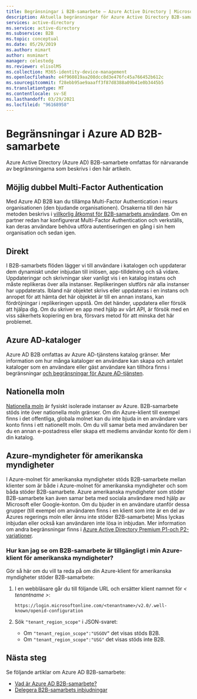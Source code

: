 ```yaml
---
title: Begränsningar i B2B-samarbete – Azure Active Directory | Microsoft Docs
description: Aktuella begränsningar för Azure Active Directory B2B-samarbete
services: active-directory
ms.service: active-directory
ms.subservice: B2B
ms.topic: conceptual
ms.date: 05/29/2019
ms.author: mimart
author: msmimart
manager: celestedg
ms.reviewer: elisolMS
ms.collection: M365-identity-device-management
ms.openlocfilehash: e4f960819aa208dcc8d3e476fc45a766452b612c
ms.sourcegitcommit: f28ebb95ae9aaaff3f87d8388a09b41e0b3445b5
ms.translationtype: MT
ms.contentlocale: sv-SE
ms.lasthandoff: 03/29/2021
ms.locfileid: "96168958"
---
```

# <a name="limitations-of-azure-ad-b2b-collaboration"></a>Begränsningar i Azure AD B2B-samarbete
Azure Active Directory (Azure AD) B2B-samarbete omfattas för närvarande av begränsningarna som beskrivs i den här artikeln.

## <a name="possible-double-multi-factor-authentication"></a>Möjlig dubbel Multi-Factor Authentication
Med Azure AD B2B kan du tillämpa Multi-Factor Authentication i resurs organisationen (den bjudande organisationen). Orsakerna till den här metoden beskrivs i [villkorlig åtkomst för B2B-samarbets användare](conditional-access.md). Om en partner redan har konfigurerat Multi-Factor Authentication och verkställs, kan deras användare behöva utföra autentiseringen en gång i sin hem organisation och sedan igen.

## <a name="instant-on"></a>Direkt
I B2B-samarbets flöden lägger vi till användare i katalogen och uppdaterar dem dynamiskt under inbjudan till inlösen, app-tilldelning och så vidare. Uppdateringar och skrivningar sker vanligt vis i en katalog instans och måste replikeras över alla instanser. Replikeringen slutförs när alla instanser har uppdaterats. Ibland när objektet skrivs eller uppdateras i en instans och anropet för att hämta det här objektet är till en annan instans, kan fördröjningar i replikeringen uppstå. Om det händer, uppdatera eller försök att hjälpa dig. Om du skriver en app med hjälp av vårt API, är försök med en viss säkerhets kopiering en bra, försvars metod för att minska det här problemet.

## <a name="azure-ad-directories"></a>Azure AD-kataloger
Azure AD B2B omfattas av Azure AD-tjänstens katalog gränser. Mer information om hur många kataloger en användare kan skapa och antalet kataloger som en användare eller gäst användare kan tillhöra finns i begränsningar [och begränsningar för Azure AD-tjänsten](../enterprise-users/directory-service-limits-restrictions.md).

## <a name="national-clouds"></a>Nationella moln
[Nationella moln](../develop/authentication-national-cloud.md) är fysiskt isolerade instanser av Azure. B2B-samarbete stöds inte över nationella moln gränser. Om din Azure-klient till exempel finns i det offentliga, globala molnet kan du inte bjuda in en användare vars konto finns i ett nationellt moln. Om du vill samar beta med användaren ber du en annan e-postadress eller skapa ett medlems användar konto för dem i din katalog.

## <a name="azure-us-government-clouds"></a>Azure-myndigheter för amerikanska myndigheter
I Azure-molnet för amerikanska myndigheter stöds B2B-samarbete mellan klienter som är både i Azure-molnet för amerikanska myndigheter och som båda stöder B2B-samarbete. Azure amerikanska myndigheter som stöder B2B-samarbete kan även samar beta med sociala användare med hjälp av Microsoft eller Google-konton. Om du bjuder in en användare utanför dessa grupper (till exempel om användaren finns i en klient som inte är en del av Azures regerings moln eller ännu inte stöder B2B-samarbete) Miss lyckas inbjudan eller också kan användaren inte lösa in inbjudan. Mer information om andra begränsningar finns i [Azure Active Directory Premium P1-och P2-variationer](../../azure-government/compare-azure-government-global-azure.md#azure-active-directory-premium-p1-and-p2).

### <a name="how-can-i-tell-if-b2b-collaboration-is-available-in-my-azure-us-government-tenant"></a>Hur kan jag se om B2B-samarbete är tillgängligt i min Azure-klient för amerikanska myndigheter?
Gör så här om du vill ta reda på om din Azure-klient för amerikanska myndigheter stöder B2B-samarbete:

1. I en webbläsare går du till följande URL och ersätter klient namnet för *&lt; tenantname &gt;*:

   `https://login.microsoftonline.com/<tenantname>/v2.0/.well-known/openid-configuration`

2. Sök `"tenant_region_scope"` i JSON-svaret:

   - Om `"tenant_region_scope":"USGOV”` det visas stöds B2B.
   - Om `"tenant_region_scope":"USG"` det visas stöds inte B2B.

## <a name="next-steps"></a>Nästa steg

Se följande artiklar om Azure AD B2B-samarbete:

- [Vad är Azure AD B2B-samarbete?](what-is-b2b.md)
- [Delegera B2B-samarbets inbjudningar](delegate-invitations.md)
